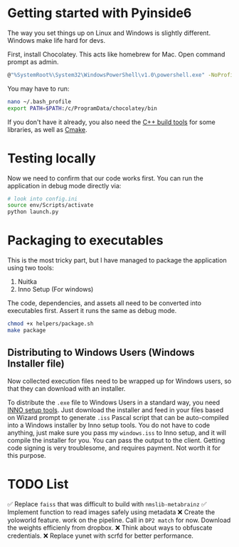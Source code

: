 # Getting started with Pyinside6

The way you set things up on Linux and Windows is slightly different. Windows make life hard for devs.

First, install Chocolatey. This acts like homebrew for Mac. Open command prompt as admin.

```bash
@"%SystemRoot%\System32\WindowsPowerShell\v1.0\powershell.exe" -NoProfile -InputFormat None -ExecutionPolicy Bypass -Command "[System.Net.ServicePointManager]::SecurityProtocol = 3072; iex ((New-Object System.Net.WebClient).DownloadString('https://community.chocolatey.org/install.ps1'))" && SET "PATH=%PATH%;%ALLUSERSPROFILE%\chocolatey\bin"
```

You may have to run:

```bash
nano ~/.bash_profile
export PATH=$PATH:/c/ProgramData/chocolatey/bin
```

If you don't have it already, you also need the [C++ build tools](https://visualstudio.microsoft.com/visual-cpp-build-tools/) for some libraries, as well as [Cmake](https://cmake.org/download/).


# Testing locally

Now we need to confirm that our code works first. You can run the application in debug mode directly via:

```bash
# look into config.ini 
source env/Scripts/activate
python launch.py
```

# Packaging to executables

This is the most tricky part, but I have managed to package the application using two tools:

1. Nuitka
2. Inno Setup (For windows)

The code, dependencies, and assets all need to be converted into executables first. Assert it runs the same as debug mode.

```bash
chmod +x helpers/package.sh
make package
```

## Distributing to Windows Users (Windows Installer file)

Now collected execution files need to be wrapped up for Windows users, so that they can download with an installer.

To distribute the `.exe` file to Windows Users in a standard way, you need [INNO setup tools](https://jrsoftware.org/isdl.php). Just download the installer and feed in your files based on Wizard prompt to generate `.iss` Pascal script that can be auto-compiled into a Windows installer by Inno setup tools. You do not have to code anything, just make sure you pass my `windows.iss` to Inno setup, and it will compile the installer for you. You can pass the output to the client. Getting code signing is very troublesome, and requires payment. Not worth it for this purpose.


# TODO List

✅ Replace `faiss` that was difficult to build with `nmslib-metabrainz`
✅ Implement function to read images safely using metadata
❌ Create the yoloworld feature. work on the pipeline. Call in `DP2 match` for now. Download the weights efficienly from dropbox. 
❌ Think about ways to obfuscate credentials. 
❌ Replace yunet with scrfd for better performance. 

